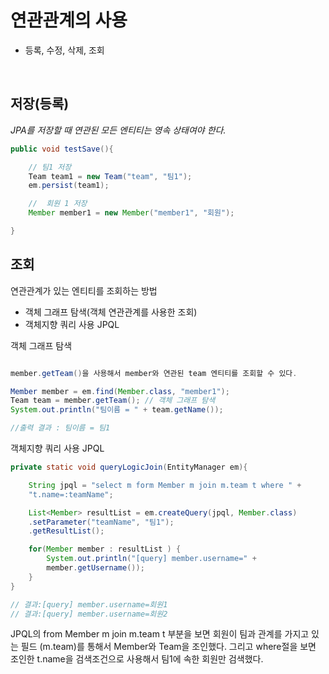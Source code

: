 # 연관관계의 사용

- 등록, 수정, 삭제, 조회

<br/>

## 저장(등록)

_JPA를 저장할 때 연관된 모든 엔티티는 영속 상태여야 한다._

```java
public void testSave(){

    // 팀1 저장
    Team team1 = new Team("team", "팀1");
    em.persist(team1);

    //  회원 1 저장
    Member member1 = new Member("member1", "회원");

}
```

## 조회

연관관계가 있는 엔티티를 조회하는 방법
<br/>

- 객체 그래프 탐색(객체 연관관계를 사용한 조회)
- 객체지향 쿼리 사용 JPQL

객체 그래프 탐색

```java

member.getTeam()을 사용해서 member와 연관된 team 엔티티를 조회할 수 있다.

Member member = em.find(Member.class, "member1");
Team team = member.getTeam(); // 객체 그래프 탐색
System.out.println("팀이름 = " + team.getName());

//출력 결과 : 팀이름 = 팀1
```

객체지향 쿼리 사용 JPQL

```java
private static void queryLogicJoin(EntityManager em){

    String jpql = "select m form Member m join m.team t where " +
    "t.name=:teamName";

    List<Member> resultList = em.createQuery(jpql, Member.class)
    .setParameter("teamName", "팀1");
    .getResultList();

    for(Member member : resultList ) {
        System.out.println("[query] member.username=" +
        member.getUsername());
    }
}

// 결과:[query] member.username=회원1
// 결과:[query] member.username=회원2
```

JPQL의 from Member m join m.team t 부분을 보면 회원이 팀과 관계를 가지고 있는 필드 (m.team)를 통해서 Member와 Team을 조인했다. 그리고 where절을 보면 조인한 t.name을 검색조건으로 사용해서 팀1에 속한 회원만 검색했다.
